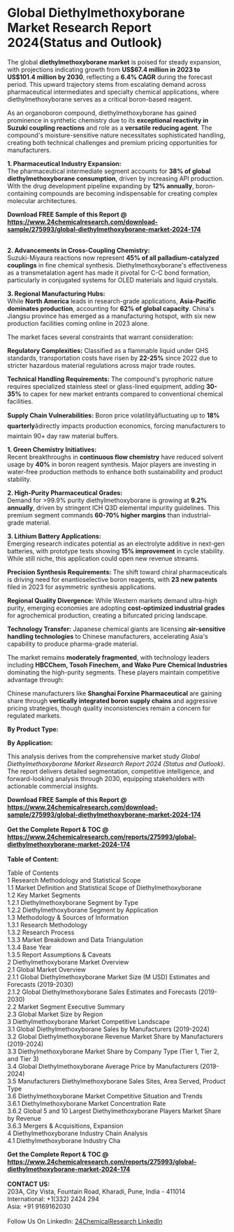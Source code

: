 <h1>Global Diethylmethoxyborane Market Research Report 2024(Status and Outlook)</h1><p>The global <strong>diethylmethoxyborane market</strong> is poised for steady expansion, with projections indicating growth from <strong>US$67.4 million in 2023 to US$101.4 million by 2030</strong>, reflecting a <strong>6.4% CAGR</strong> during the forecast period. This upward trajectory stems from escalating demand across pharmaceutical intermediates and specialty chemical applications, where diethylmethoxyborane serves as a critical boron-based reagent.</p><p>As an organoboron compound, diethylmethoxyborane has gained prominence in synthetic chemistry due to its <strong>exceptional reactivity in Suzuki coupling reactions</strong> and role as a <strong>versatile reducing agent</strong>. The compound's moisture-sensitive nature necessitates sophisticated handling, creating both technical challenges and premium pricing opportunities for manufacturers.</p><p><strong>1. Pharmaceutical Industry Expansion:</strong><br>
The pharmaceutical intermediate segment accounts for <strong>38% of global diethylmethoxyborane consumption</strong>, driven by increasing API production. With the drug development pipeline expanding by <strong>12% annually</strong>, boron-containing compounds are becoming indispensable for creating complex molecular architectures.</p><div><b>Download FREE Sample of this Report @ 
            <a href="https://www.24chemicalresearch.com/download-sample/275993/global-diethylmethoxyborane-market-2024-174">
            https://www.24chemicalresearch.com/download-sample/275993/global-diethylmethoxyborane-market-2024-174</a></b></div><br><p><strong>2. Advancements in Cross-Coupling Chemistry:</strong><br>
Suzuki-Miyaura reactions now represent <strong>45% of all palladium-catalyzed couplings</strong> in fine chemical synthesis. Diethylmethoxyborane's effectiveness as a transmetalation agent has made it pivotal for C-C bond formation, particularly in conjugated systems for OLED materials and liquid crystals.</p><p><strong>3. Regional Manufacturing Hubs:</strong><br>
While <strong>North America</strong> leads in research-grade applications, <strong>Asia-Pacific dominates production</strong>, accounting for <strong>62% of global capacity</strong>. China's Jiangsu province has emerged as a manufacturing hotspot, with six new production facilities coming online in 2023 alone.</p><p>The market faces several constraints that warrant consideration:</p><p><strong>Regulatory Complexities:</strong> Classified as a flammable liquid under GHS standards, transportation costs have risen by <strong>22-25%</strong> since 2022 due to stricter hazardous material regulations across major trade routes.</p><p><strong>Technical Handling Requirements:</strong> The compound's pyrophoric nature requires specialized stainless steel or glass-lined equipment, adding <strong>30-35%</strong> to capex for new market entrants compared to conventional chemical facilities.</p><p><strong>Supply Chain Vulnerabilities:</strong> Boron price volatilityâfluctuating up to <strong>18% quarterly</strong>âdirectly impacts production economics, forcing manufacturers to maintain 90+ day raw material buffers.</p><p><strong>1. Green Chemistry Initiatives:</strong><br>
Recent breakthroughs in <strong>continuous flow chemistry</strong> have reduced solvent usage by <strong>40%</strong> in boron reagent synthesis. Major players are investing in water-free production methods to enhance both sustainability and product stability.</p><p><strong>2. High-Purity Pharmaceutical Grades:</strong><br>
Demand for &gt;99.9% purity diethylmethoxyborane is growing at <strong>9.2% annually</strong>, driven by stringent ICH Q3D elemental impurity guidelines. This premium segment commands <strong>60-70% higher margins</strong> than industrial-grade material.</p><p><strong>3. Lithium Battery Applications:</strong><br>
Emerging research indicates potential as an electrolyte additive in next-gen batteries, with prototype tests showing <strong>15% improvement</strong> in cycle stability. While still niche, this application could open new revenue streams.</p><p><strong>Precision Synthesis Requirements:</strong> The shift toward chiral pharmaceuticals is driving need for enantioselective boron reagents, with <strong>23 new patents</strong> filed in 2023 for asymmetric synthesis applications.</p><p><strong>Regional Quality Divergence:</strong> While Western markets demand ultra-high purity, emerging economies are adopting <strong>cost-optimized industrial grades</strong> for agrochemical production, creating a bifurcated pricing landscape.</p><p><strong>Technology Transfer:</strong> Japanese chemical giants are licensing <strong>air-sensitive handling technologies</strong> to Chinese manufacturers, accelerating Asia's capability to produce pharma-grade material.</p><p>The market remains <strong>moderately fragmented</strong>, with technology leaders including <strong>HBCChem, Tosoh Finechem, and Wako Pure Chemical Industries</strong> dominating the high-purity segments. These players maintain competitive advantage through:</p><p>Chinese manufacturers like <strong>Shanghai Forxine Pharmaceutical</strong> are gaining share through <strong>vertically integrated boron supply chains</strong> and aggressive pricing strategies, though quality inconsistencies remain a concern for regulated markets.</p><p><strong>By Product Type:</strong></p><p><strong>By Application:</strong></p><p>This analysis derives from the comprehensive market study <em>Global Diethylmethoxyborane Market Research Report 2024 (Status and Outlook)</em>. The report delivers detailed segmentation, competitive intelligence, and forward-looking analysis through 2030, equipping stakeholders with actionable commercial insights.</p><div><b>Download FREE Sample of this Report @ 
            <a href="https://www.24chemicalresearch.com/download-sample/275993/global-diethylmethoxyborane-market-2024-174">
            https://www.24chemicalresearch.com/download-sample/275993/global-diethylmethoxyborane-market-2024-174</a></b></div><br><div><b>Get the Complete Report & TOC @ 
            <a href="https://www.24chemicalresearch.com/reports/275993/global-diethylmethoxyborane-market-2024-174">
            https://www.24chemicalresearch.com/reports/275993/global-diethylmethoxyborane-market-2024-174</a></b></div><br>
            <b>Table of Content:</b><p>Table of Contents<br />
1 Research Methodology and Statistical Scope<br />
1.1 Market Definition and Statistical Scope of Diethylmethoxyborane<br />
1.2 Key Market Segments<br />
1.2.1 Diethylmethoxyborane Segment by Type<br />
1.2.2 Diethylmethoxyborane Segment by Application<br />
1.3 Methodology & Sources of Information<br />
1.3.1 Research Methodology<br />
1.3.2 Research Process<br />
1.3.3 Market Breakdown and Data Triangulation<br />
1.3.4 Base Year<br />
1.3.5 Report Assumptions & Caveats<br />
2 Diethylmethoxyborane Market Overview<br />
2.1 Global Market Overview<br />
2.1.1 Global Diethylmethoxyborane Market Size (M USD) Estimates and Forecasts (2019-2030)<br />
2.1.2 Global Diethylmethoxyborane Sales Estimates and Forecasts (2019-2030)<br />
2.2 Market Segment Executive Summary<br />
2.3 Global Market Size by Region<br />
3 Diethylmethoxyborane Market Competitive Landscape<br />
3.1 Global Diethylmethoxyborane Sales by Manufacturers (2019-2024)<br />
3.2 Global Diethylmethoxyborane Revenue Market Share by Manufacturers (2019-2024)<br />
3.3 Diethylmethoxyborane Market Share by Company Type (Tier 1, Tier 2, and Tier 3)<br />
3.4 Global Diethylmethoxyborane Average Price by Manufacturers (2019-2024)<br />
3.5 Manufacturers Diethylmethoxyborane Sales Sites, Area Served, Product Type<br />
3.6 Diethylmethoxyborane Market Competitive Situation and Trends<br />
3.6.1 Diethylmethoxyborane Market Concentration Rate<br />
3.6.2 Global 5 and 10 Largest Diethylmethoxyborane Players Market Share by Revenue<br />
3.6.3 Mergers & Acquisitions, Expansion<br />
4 Diethylmethoxyborane Industry Chain Analysis<br />
4.1 Diethylmethoxyborane Industry Cha</p><div><b>Get the Complete Report & TOC @ 
            <a href="https://www.24chemicalresearch.com/reports/275993/global-diethylmethoxyborane-market-2024-174">
            https://www.24chemicalresearch.com/reports/275993/global-diethylmethoxyborane-market-2024-174</a></b></div><br><b>CONTACT US:</b><br>
            203A, City Vista, Fountain Road, Kharadi, Pune, India - 411014<br>
            International: +1(332) 2424 294<br>
            Asia: +91 9169162030 <br><br>
            Follow Us On LinkedIn: <a href="https://www.linkedin.com/company/24chemicalresearch/">24ChemicalResearch LinkedIn</a>